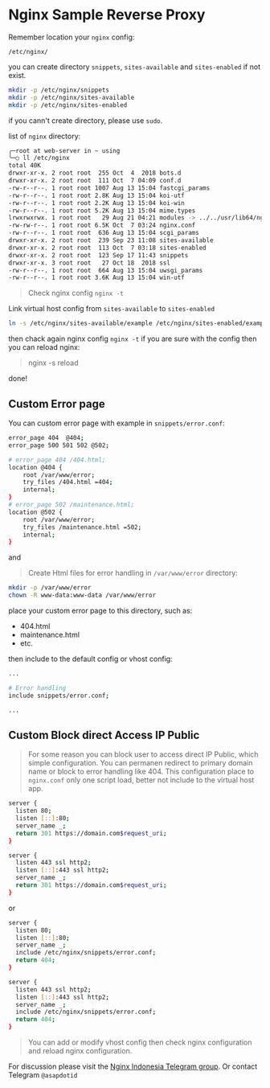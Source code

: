 # Nginx Sample Reverse Proxy

Remember location your `nginx` config:

`/etc/nginx/`

you can create directory `snippets`, `sites-available` and `sites-enabled` if not exist.

``` bash
mkdir -p /etc/nginx/snippets
mkdir -p /etc/nginx/sites-available
mkdir -p /etc/nginx/sites-enabled
```

if you cann't create directory, please use `sudo`.

list of `nginx` directory:

``` bash
╭─root at web-server in ~ using
╰─○ ll /etc/nginx
total 40K
drwxr-xr-x. 2 root root  255 Oct  4  2018 bots.d
drwxr-xr-x. 2 root root  111 Oct  7 04:09 conf.d
-rw-r--r--. 1 root root 1007 Aug 13 15:04 fastcgi_params
-rw-r--r--. 1 root root 2.8K Aug 13 15:04 koi-utf
-rw-r--r--. 1 root root 2.2K Aug 13 15:04 koi-win
-rw-r--r--. 1 root root 5.2K Aug 13 15:04 mime.types
lrwxrwxrwx. 1 root root   29 Aug 21 04:21 modules -> ../../usr/lib64/nginx/modules
-rw-rw-r--. 1 root root 6.5K Oct  7 03:24 nginx.conf
-rw-r--r--. 1 root root  636 Aug 13 15:04 scgi_params
drwxr-xr-x. 2 root root  239 Sep 23 11:08 sites-available
drwxr-xr-x. 2 root root  113 Oct  7 03:18 sites-enabled
drwxr-xr-x. 2 root root  123 Sep 17 11:43 snippets
drwxr-xr-x. 3 root root   27 Oct 18  2018 ssl
-rw-r--r--. 1 root root  664 Aug 13 15:04 uwsgi_params
-rw-r--r--. 1 root root 3.6K Aug 13 15:04 win-utf
```

> Check nginx config `nginx -t`

Link virtual host config from `sites-available` to `sites-enabled`

``` bash
ln -s /etc/nginx/sites-available/example /etc/nginx/sites-enabled/example
```

then chack again nginx config `nginx -t` if you are sure with the config then you can reload nginx:

> nginx -s reload

done!

## Custom Error page

You can custom error page with example in `snippets/error.conf`:

``` bash
error_page 404  @404;
error_page 500 501 502 @502;

# error_page 404 /404.html;
location @404 {
	root /var/www/error;
	try_files /404.html =404;
	internal;
}
# error_page 502 /maintenance.html;
location @502 {
    root /var/www/error;
    try_files /maintenance.html =502;
    internal;
}
```

and

> Create Html files for error handling in `/var/www/error` directory:

``` bash
mkdir -p /var/www/error
chown -R www-data:www-data /var/www/error
```

place your custom error page to this directory, such as:

- 404.html
- maintenance.html
- etc.

then include to the default config or vhost config:

``` bash
...

# Error handling
include snippets/error.conf;

...
```

## Custom Block direct Access IP Public

> For some reason you can block user to access direct IP Public, which simple configuration.
> You can permanen redirect to primary domain name or block to error handling like 404.
> This configuration place to `nginx.conf` only one script load, better not include to the virtual host app.

``` bash
server {
  listen 80;
  listen [::]:80;     
  server_name _;
  return 301 https://domain.com$request_uri;
}

server {
  listen 443 ssl http2;
  listen [::]:443 ssl http2;      
  server_name _;
  return 301 https://domain.com$request_uri;
}
```

or

``` bash
server {
  listen 80;
  listen [::]:80;     
  server_name _;
  include /etc/nginx/snippets/error.conf;
  return 404;
}

server {
  listen 443 ssl http2;
  listen [::]:443 ssl http2;      
  server_name _;
  include /etc/nginx/snippets/error.conf;
  return 404;
}
```

> You can add or modify vhost config then check nginx configuration and reload nginx configuration.

For discussion please visit the [Nginx Indonesia Telegram group](https://t.me/id_nginx).
Or contact Telegram `@asapdotid`
